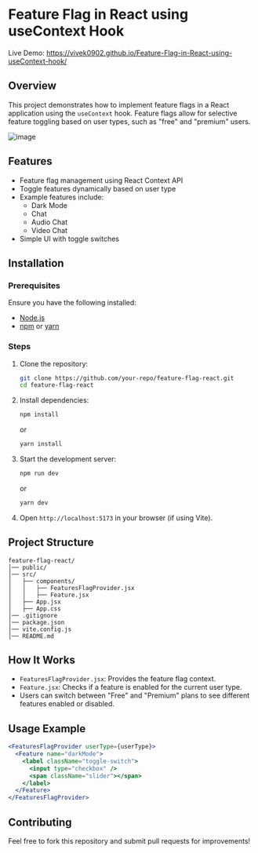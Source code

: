 # Feature Flag in React using useContext Hook

Live Demo: https://vivek0902.github.io/Feature-Flag-in-React-using-useContext-hook/

## Overview

This project demonstrates how to implement feature flags in a React application using the `useContext` hook. Feature flags allow for selective feature toggling based on user types, such as "free" and "premium" users.

![image](https://github.com/user-attachments/assets/686ead34-94fc-491b-bae3-a8ca2138de40)


## Features

- Feature flag management using React Context API
- Toggle features dynamically based on user type
- Example features include:
  - Dark Mode
  - Chat
  - Audio Chat
  - Video Chat
- Simple UI with toggle switches

## Installation

### Prerequisites

Ensure you have the following installed:

- [Node.js](https://nodejs.org/)
- [npm](https://www.npmjs.com/) or [yarn](https://yarnpkg.com/)

### Steps

1. Clone the repository:
   ```sh
   git clone https://github.com/your-repo/feature-flag-react.git
   cd feature-flag-react
   ```
2. Install dependencies:
   ```sh
   npm install
   ```
   or
   ```sh
   yarn install
   ```
3. Start the development server:
   ```sh
   npm run dev
   ```
   or
   ```sh
   yarn dev
   ```
4. Open `http://localhost:5173` in your browser (if using Vite).

## Project Structure

```
feature-flag-react/
│── public/
│── src/
│   ├── components/
│   │   ├── FeaturesFlagProvider.jsx
│   │   ├── Feature.jsx
│   ├── App.jsx
│   ├── App.css
│── .gitignore
│── package.json
│── vite.config.js
│── README.md
```

## How It Works

- `FeaturesFlagProvider.jsx`: Provides the feature flag context.
- `Feature.jsx`: Checks if a feature is enabled for the current user type.
- Users can switch between "Free" and "Premium" plans to see different features enabled or disabled.

## Usage Example

```jsx
<FeaturesFlagProvider userType={userType}>
  <Feature name="darkMode">
    <label className="toggle-switch">
      <input type="checkbox" />
      <span className="slider"></span>
    </label>
  </Feature>
</FeaturesFlagProvider>
```

## Contributing

Feel free to fork this repository and submit pull requests for improvements!
